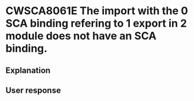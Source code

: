 # CWSCA8061E The import with the 0 SCA binding refering to 1 export in 2 module does not have an SCA binding.

## Explanation

## User response